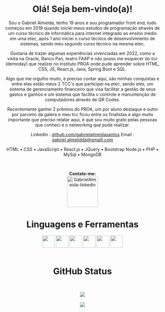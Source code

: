 
<div align="center">
        <h1>Olá! Seja bem-vindo(a)!</h1>
        <p>Sou o Gabriel Almeida, tenho 19 anos e sou programador front end, tudo começou em 2019 quando iniciei meus estudos de programação através de um curso técnico de informática para internet integrado ao ensino médio em uma etec, após 1 ano iniciei o curso técnico de desenvolvimento de sistemas, sendo meu segundo curso técnico na mesma etec.

Gostaria de trazer algumas experiências vivenciadas em 2022, como a visita na Oracle, Banco Pan, teatro FAAP e não posso me esquecer do tcc (demoday) que realizei no Instituto PROA onde pude aprender sobre HTML, CSS, JS, React.js, Java, Spring Boot e SQL.

Algo que me orgulho muito, e preciso contar aqui, são minhas conquistas e entre elas estão meus 2 TCC's que participei na etec, sendo eles, um sistema de gerenciamento financeiro que visa facilitar a gestão de seus gastos e ganhos e um sistema que facilita o controle e manuntenção de computadores através de QR Codes. 

Recentemente ganhei 2 prêmios do PROA, um por aluno destaque e outro por parceiro da galera e meu tcc ficou entre os finalistas e algo muito importante que preciso relatar aqui, é que sou muito grato pelas pessoas que conheci e o networking que pude realizar.

Linkedin : [github.com/gabrielalmeidasantos](https://www.linkedin.com/in/gabrielalmeidadossantos/)
Email : gabriel.almeiidda@gmaill.com

HTML ▪️ CSS ▪️ JavaScript ▪️ React.js ▪️ JQuery ▪️ Bootstrap
Node.js ▪️ PHP ▪️ MySql ▪️ MongoDB</p>
</div>
<br/>
<div align="center">
        <p>
          <strong>Contate-me: </strong><br />
          <a href="https://www.linkedin.com/in/gabriel-almeida-183a9a186" target="_blank">
          <img src="https://user-images.githubusercontent.com/48383295/129463275-de93d913-1ffa-4b64-be1c-430a87315a33.png" alt="GabrielAlmeida-linkedin" width="100px">
          </a>
        </p>
</div>
<div align="center">
        <h1>Linguagens e Ferramentas</h1>
        <img src="https://user-images.githubusercontent.com/48383295/129463438-ab8050f3-3a97-47cb-9f8b-c791b821446f.png" width="40">
        <img src="https://user-images.githubusercontent.com/48383295/129463435-f31be9c7-d4b1-4bf9-9d92-a3e15f6c0a99.png" width="40">
        <img src="https://user-images.githubusercontent.com/48383295/129463439-cb466b04-fe98-4519-a353-0f5d38f4118f.png" width="40">
        <img src="https://user-images.githubusercontent.com/48383295/129463434-0bf3318a-9912-4b37-94a1-5ebc4467ec7e.png" width="40">
        <img src="https://user-images.githubusercontent.com/48383295/129463437-3f6e3e01-71a0-4b2a-a69d-1376713ef3b9.png" width="40">
        <img src="https://user-images.githubusercontent.com/48383295/129463440-dfe1d6c1-99dc-4b1e-8b15-1f0b5f2ace84.png" width="40">
</div><br />
<div align="center">
        <h1>GitHub Status</h1><br />
        <p>
        <img src="https://github-readme-stats.vercel.app/api?username=gabrielalmeidasantos&show_icons=true&theme=tokyonight"><br /><br />
        <img src="https://github-readme-stats.vercel.app/api/top-langs/?username=gabrielalmeidasantos&layout=demo&theme=tokyonight">  
        </p>

  

</div>
